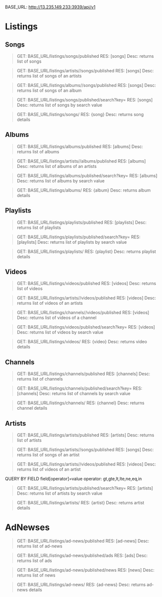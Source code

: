 <!--  -->

BASE_URL: http://13.235.149.233:3939/api/v1

# Listings

## Songs

<!-- Songs -->
<!-- get published songs -->

> GET: BASE_URL/listings/songs/published
> RES: [songs]
> Desc: returns list of songs

<!-- get published songs by artist -->

> GET: BASE_URL/listings/artists/<artistId>/songs/published
> RES: [songs]
> Desc: returns list of songs of an artists

<!-- get published songs by album -->

> GET: BASE_URL/listings/albums/<albumId>/songs/published
> RES: [songs]
> Desc: returns list of songs of an album

<!-- search published songs -->

> GET: BASE_URL/listings/songs/published/search?key=<value>
> RES: [songs]
> Desc: returns list of songs by search value

<!-- get details of a song -->

> GET: BASE_URL/listings/songs/<id>
> RES: {song}
> Desc: returns song details

## Albums

<!-- Albums -->
<!-- get published albums -->

> GET: BASE_URL/listings/albums/published
> RES: [albums]
> Desc: returns list of albums

<!-- get published albums by artist -->

> GET: BASE_URL/listings/artists/<artistId>/albums/published
> RES: [albums]
> Desc: returns list of albums of an artists

<!-- search published albums -->

> GET: BASE_URL/listings/albums/published/search?key=<value>
> RES: [albums]
> Desc: returns list of albums by search value

<!-- get details of an album -->

> GET: BASE_URL/listings/albums/<id>
> RES: {album}
> Desc: returns album details

## Playlists

<!-- Playlists -->
<!-- get published playlists -->

> GET: BASE_URL/listings/playlists/published
> RES: [playlists]
> Desc: returns list of playlists

<!-- search published playlists -->

> GET: BASE_URL/listings/playlists/published/search?key=<value>
> RES: [playlists]
> Desc: returns list of playlists by search value

<!-- get details of an playlist -->

> GET: BASE_URL/listings/playlists/<id>
> RES: {playlist}
> Desc: returns playlist details

## Videos

<!-- Videos -->
<!-- get published videos -->

> GET: BASE_URL/listings/videos/published
> RES: [videos]
> Desc: returns list of videos

<!-- get published videos by artist -->

> GET: BASE_URL/listings/artists/<artistId>/videos/published
> RES: [videos]
> Desc: returns list of videos of an artists

<!-- get published videos by channel -->

> GET: BASE_URL/listings/channels/<channelId>/videos/published
> RES: [videos]
> Desc: returns list of videos of a channel

<!-- search published videos -->

> GET: BASE_URL/listings/videos/published/search?key=<value>
> RES: [videos]
> Desc: returns list of videos by search value

<!-- get details of a video -->

> GET: BASE_URL/listings/videos/<id>
> RES: {video}
> Desc: returns video details

## Channels

<!-- Channels -->
<!-- get published channels -->

> GET: BASE_URL/listings/channels/published
> RES: [channels]
> Desc: returns list of channels

<!-- search published channels -->

> GET: BASE_URL/listings/channels/published/search?key=<value>
> RES: [channels]
> Desc: returns list of channels by search value

<!-- get details of a channel -->

> GET: BASE_URL/listings/channels/<id>
> RES: {channel}
> Desc: returns channel details

## Artists

<!-- Artists -->
<!-- get published artists -->

> GET: BASE_URL/listings/artists/published
> RES: [artists]
> Desc: returns list of artists

<!-- get published songs by artist -->

> GET: BASE_URL/listings/artists/<artistId>/songs/published
> RES: [songs]
> Desc: returns list of songs of an artist

<!-- get published videos by artist -->

> GET: BASE_URL/listings/artists/<artistId>/videos/published
> RES: [videos]
> Desc: returns list of videos of an artist

QUERY BY FIELD
field[operator]=value
operator: gt,gte,lt,lte,ne,eq,in

<!-- search published artists -->

> GET: BASE_URL/listings/artists/published/search?key=<value>
> RES: [artists]
> Desc: returns list of artists by search value

<!-- get details of an artist -->

> GET: BASE_URL/listings/artists/<id>
> RES: {artist}
> Desc: returns artist details

# AdNewses

<!-- AdNewses -->
<!-- get published ad-news -->

> GET: BASE_URL/listings/ad-news/published
> RES: [ad-news]
> Desc: returns list of ad-news

<!-- get published ads only -->

> GET: BASE_URL/listings/ad-news/published/ads
> RES: [ads]
> Desc: returns list of ads

<!-- get published news only -->

> GET: BASE_URL/listings/ad-news/published/news
> RES: [news]
> Desc: returns list of news

<!-- get details of an ad-news -->

> GET: BASE_URL/listings/ad-news/<id>
> RES: {ad-news}
> Desc: returns ad-news details
